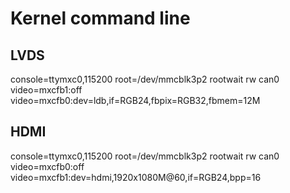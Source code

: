 # Kernel command line

## LVDS
console=ttymxc0,115200 root=/dev/mmcblk3p2 rootwait rw can0 video=mxcfb1:off video=mxcfb0:dev=ldb,if=RGB24,fbpix=RGB32,fbmem=12M
## HDMI
console=ttymxc0,115200 root=/dev/mmcblk3p2 rootwait rw can0 video=mxcfb0:off video=mxcfb1:dev=hdmi,1920x1080M@60,if=RGB24,bpp=16
